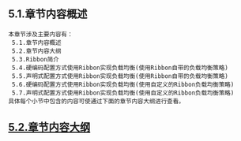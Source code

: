 
## 5.1.章节内容概述
    本章节涉及主要内容有：
     5.1.章节内容概述
     5.2.章节内容大纲
     5.3.Ribbon简介
     5.4.硬编码配置方式使用Ribbon实现负载均衡(使用Ribbon自带的负载均衡策略)
     5.5.声明式配置方式使用Ribbon实现负载均衡(使用Ribbon自带的负载均衡策略)
     5.6.硬编码配置方式使用Ribbon实现负载均衡(使用自定义的Ribbon负载均衡策略)
     5.7.声明式配置方式使用Ribbon实现负载均衡(使用自定义的Ribbon负载均衡策略)
	具体每个小节中包含的内容可使通过下面的章节内容大纲进行查看。

## <a href="/enhance/markmap/backend/springcloud/springcloud-eureka/chapter/springcloud-eureka-outline5-chapter5.html" target="_blank">5.2.章节内容大纲</a>

<Markmap localtion="/enhance/markmap/backend/springcloud/springcloud-eureka/chapter/springcloud-eureka-outline5-chapter5.html" height="500rem"/>


